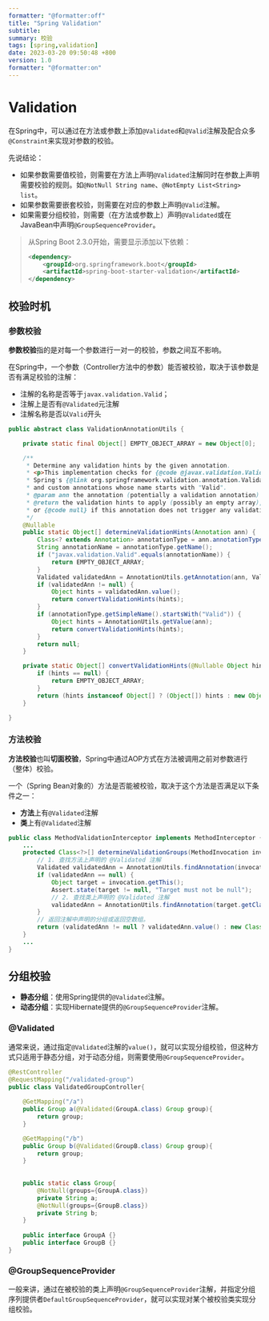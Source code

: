 ```yaml
---
formatter: "@formatter:off"
title: "Spring Validation"
subtitle: 
summary: 校验
tags: [spring,validation] 
date: 2023-03-20 09:50:48 +800 
version: 1.0
formatter: "@formatter:on"
---
```


# Validation

在Spring中，可以通过在方法或参数上添加`@Validated`和`@Valid`注解及配合众多`@Constraint`来实现对参数的校验。

先说结论：

* 如果参数需要值校验，则需要在方法上声明`@Validated`注解同时在参数上声明需要校验的规则。如`@NotNull String name`、`@NotEmpty List<String> list`。
* 如果参数需要嵌套校验，则需要在对应的参数上声明`@Valid`注解。
* 如果需要分组校验，则需要（在方法或参数上）声明`@Validated`或在JavaBean中声明`@GroupSequenceProvider`。



> 从Spring Boot 2.3.0开始，需要显示添加以下依赖：
> ```xml
> <dependency>
>     <groupId>org.springframework.boot</groupId>
>     <artifactId>spring-boot-starter-validation</artifactId>
> </dependency>
> ```

## 校验时机

### 参数校验

**参数校验**指的是对每一个参数进行一对一的校验，参数之间互不影响。

在Spring中，一个参数（Controller方法中的参数）能否被校验，取决于该参数是否有满足校验的注解：

* 注解的名称是否等于`javax.validation.Valid`；
* 注解上是否有`@Validated`元注解
* 注解名称是否以`Valid`开头

```java
public abstract class ValidationAnnotationUtils {

	private static final Object[] EMPTY_OBJECT_ARRAY = new Object[0];

	/**
	 * Determine any validation hints by the given annotation.
	 * <p>This implementation checks for {@code @javax.validation.Valid},
	 * Spring's {@link org.springframework.validation.annotation.Validated},
	 * and custom annotations whose name starts with "Valid".
	 * @param ann the annotation (potentially a validation annotation)
	 * @return the validation hints to apply (possibly an empty array),
	 * or {@code null} if this annotation does not trigger any validation
	 */
	@Nullable
	public static Object[] determineValidationHints(Annotation ann) {
		Class<? extends Annotation> annotationType = ann.annotationType();
		String annotationName = annotationType.getName();
		if ("javax.validation.Valid".equals(annotationName)) {
			return EMPTY_OBJECT_ARRAY;
		}
		Validated validatedAnn = AnnotationUtils.getAnnotation(ann, Validated.class);
		if (validatedAnn != null) {
			Object hints = validatedAnn.value();
			return convertValidationHints(hints);
		}
		if (annotationType.getSimpleName().startsWith("Valid")) {
			Object hints = AnnotationUtils.getValue(ann);
			return convertValidationHints(hints);
		}
		return null;
	}

	private static Object[] convertValidationHints(@Nullable Object hints) {
		if (hints == null) {
			return EMPTY_OBJECT_ARRAY;
		}
		return (hints instanceof Object[] ? (Object[]) hints : new Object[]{hints});
	}

}
```

### 方法校验

**方法校验**也叫**切面校验**，Spring中通过AOP方式在方法被调用之前对参数进行（整体）校验。

一个（Spring Bean对象的）方法是否能被校验，取决于这个方法是否满足以下条件之一：

* **方法**上有`@Validated`注解
* **类**上有`@Validated`注解

```java
public class MethodValidationInterceptor implements MethodInterceptor {
    ...
	protected Class<?>[] determineValidationGroups(MethodInvocation invocation) {
        // 1. 查找方法上声明的 @Validated 注解
		Validated validatedAnn = AnnotationUtils.findAnnotation(invocation.getMethod(), Validated.class);
		if (validatedAnn == null) {
			Object target = invocation.getThis();
			Assert.state(target != null, "Target must not be null");
            // 2. 查找类上声明的 @Validated 注解
			validatedAnn = AnnotationUtils.findAnnotation(target.getClass(), Validated.class);
		}
        // 返回注解中声明的分组或返回空数组。
		return (validatedAnn != null ? validatedAnn.value() : new Class<?>[0]);
	}
    ...
}
```



## 分组校验

* **静态分组**：使用Spring提供的`@Validated`注解。
* **动态分组**：实现Hibernate提供的`@GroupSequenceProvider`注解。

### @Validated

通常来说，通过指定`@Validated`注解的`value()`，就可以实现分组校验，但这种方式只适用于静态分组，对于动态分组，则需要使用`@GroupSequenceProvider`。

```java
@RestController
@RequestMapping("/validated-group")
public class ValidatedGroupController{
    
    @GetMapping("/a")
    public Group a(@Validated(GroupA.class) Group group){
        return group;
    }

    @GetMapping("/b")
    public Group b(@Validated(GroupB.class) Group group){
        return group;
    }
    
    
    public static class Group{
        @NotNull(groups={GroupA.class})
        private String a;
        @NotNull(groups={GroupB.class})
        private String b;
    }
    
    public interface GroupA {}
    public interface GroupB {}
}
```



### @GroupSequenceProvider

一般来讲，通过在被校验的类上声明`@GroupSequenceProvider`注解，并指定分组序列提供者`DefaultGroupSequenceProvider`，就可以实现对某个被校验类实现分组校验。
